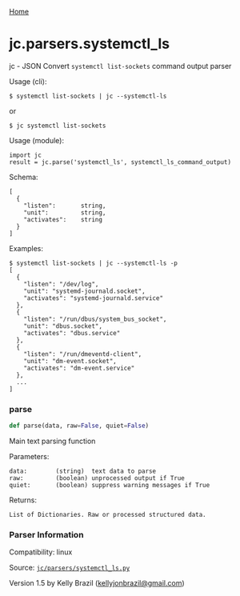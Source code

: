 [Home](https://kellyjonbrazil.github.io/jc/)
<a id="jc.parsers.systemctl_ls"></a>

# jc.parsers.systemctl\_ls

jc - JSON Convert `systemctl list-sockets` command output
parser

Usage (cli):

    $ systemctl list-sockets | jc --systemctl-ls

or

    $ jc systemctl list-sockets

Usage (module):

    import jc
    result = jc.parse('systemctl_ls', systemctl_ls_command_output)

Schema:

    [
      {
        "listen":       string,
        "unit":         string,
        "activates":    string
      }
    ]

Examples:

    $ systemctl list-sockets | jc --systemctl-ls -p
    [
      {
        "listen": "/dev/log",
        "unit": "systemd-journald.socket",
        "activates": "systemd-journald.service"
      },
      {
        "listen": "/run/dbus/system_bus_socket",
        "unit": "dbus.socket",
        "activates": "dbus.service"
      },
      {
        "listen": "/run/dmeventd-client",
        "unit": "dm-event.socket",
        "activates": "dm-event.service"
      },
      ...
    ]

<a id="jc.parsers.systemctl_ls.parse"></a>

### parse

```python
def parse(data, raw=False, quiet=False)
```

Main text parsing function

Parameters:

    data:        (string)  text data to parse
    raw:         (boolean) unprocessed output if True
    quiet:       (boolean) suppress warning messages if True

Returns:

    List of Dictionaries. Raw or processed structured data.

### Parser Information
Compatibility:  linux

Source: [`jc/parsers/systemctl_ls.py`](https://github.com/kellyjonbrazil/jc/blob/master/jc/parsers/systemctl_ls.py)

Version 1.5 by Kelly Brazil (kellyjonbrazil@gmail.com)
